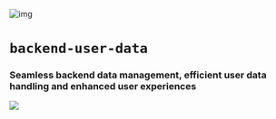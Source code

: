 ![img](https://assets.imaginablefutures.com/media/images/ALX_Logo.max-200x150.png)
# `backend-user-data`
### Seamless backend data management, efficient user data handling and enhanced user experiences
![](https://www.routerfreak.com/wp-content/uploads/data-storage-1024x768.jpg)

